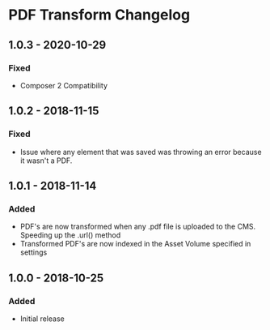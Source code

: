 # PDF Transform Changelog

## 1.0.3 - 2020-10-29
### Fixed
- Composer 2 Compatibility

## 1.0.2 - 2018-11-15
### Fixed
- Issue where any element that was saved was throwing an error because it wasn't a PDF.

## 1.0.1 - 2018-11-14
### Added
- PDF's are now transformed when any .pdf file is uploaded to the CMS. Speeding up the .url() method
- Transformed PDF's are now indexed in the Asset Volume specified in settings

## 1.0.0 - 2018-10-25
### Added
- Initial release
